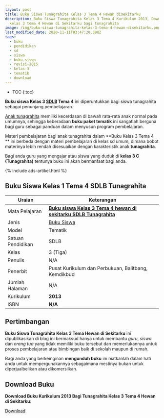 ```yaml
---
layout: post
title: Buku Siswa Tunagrahita Kelas 3 Tema 4 Hewan disekitarku
description: Buku Siswa Tunagrahita Kelas 3 Tema 4 Kurikulum 2013, Download buku
  kelas 3 tema 4 Hewan di Sekitarku bagi tunagrahita
image: /img/buku-siswa-tunagrahita-kelas-3-tema-4-hewan-disekitarku.png
last_modified_date: 2020-11-11T03:47:20.398Z
tags:
  - buku
  - pendidikan
  - sd
  - siswa
  - buku-siswa
  - revisi-2015
  - kelas-3
  - tematik
  - download
---
```


* TOC
{:toc}

**Buku siswa Kelas 3 <abbr title="Sekolah Dasar Luar Biasa">SDLB</abbr> Tema 4** ini diperuntukkan bagi siswa tunagrahita sebagai penunjang pembelajaran.

[Anak tunagrahita](/teori/tunagrahita) memiliki kecerdasan di bawah rata-rata anak normal pada umumnya, sehingga keberadaan **buku paket tematik** ini sangatlah berguna bagi guru sebagai panduan dalam menyusun program pembelajaran.

Materi pembelajaran bagi anak tunagrahita dalam **Buku Kelas 3 Tema 4 ** ini berbeda dengan materi pembelajaran di kelas sd umum, dimana bobot materinya lebih rendah disesuaikan dengan karakteristik anak **tunagrahita**.

Bagi anda guru yang mengajar atau siswa yang duduk di **kelas 3 C (Tunagrahita)** tentunya buku ini akan bermanfaat bagi anda.

{% include ads-artikel.html %}

## Buku Siswa Kelas 1 Tema 4 SDLB Tunagrahita  

|Uraian|Keterangan|
| --- | --- |
|Mata Pelajaran|<a href="/bse/buku-siswa-tunagrahita-kelas-3-tema-4-hewan-disekitarku" title="Buku siswa Kelas 3 Tema 4 Hewan di Sekitarku SDLB Tunagrahita"><strong>Buku siswa Kelas 3 Tema 4 hewan di sekitarku SDLB Tunagrahita</strong></a>|
|Jenis|<a href="/bse" title="Buku Siswa" target="_blank">Buku Siswa</a>|
|Model|Tematik|
|Satuan Pendidikan|SDLB|
|Kelas|3 (Tiga)|
|Penulis|N/A|
|Penerbit|Pusat Kurikulum dan Perbukuan, Balitbang, Kemdikbud|
|Jumlah Halaman|N/A|
|Kurikulum|<strong>2013</strong>|
|ISBN|<strong>N/A</strong>|

## Pertimbangan
**Buku Siswa Tunagrahita Kelas 3 Tema Hewan di Sekitarku** ini dipublikasikan di blog ini bermaksud hanya untuk membantu _guru_, _siswa_ dan _orang tua_ yang tidak memiliki buku tersebut dan memerlukannya untuk proses pembelajaran atau bimbingan baik di sekolah maupun di rumah.

Bagi anda yang berkeinginan <b>mengunduh buku</b> ini niatkanlah dalam hati anda untuk mempergunakannya sebagaimana mestinya bukan untuk diperjualbelikan atau dikomersilkan.
  
## Download Buku
**Download Buku Kurikulum 2013 Bagi Tunagrahita Kelas 3 Tema 4 Hewan di Sekitarku**:
<p class="center"><a class="button download" href="https://docs.google.com/uc?export=download&id=1IzCgXf_5dHbPRruf3shq3-P_QHEqAYCp" rel="nofollow" target="_blank" title="Download Buku Siswa Tunagrahita Kelas 3 Tema Hewan di Sekitarku">Download</a></p>
